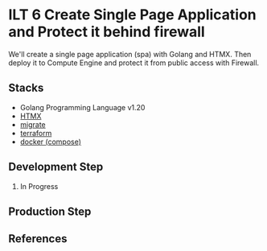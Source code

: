 # ILT 6 Create Single Page Application and Protect it behind firewall

We'll create a single page application (spa) with Golang and HTMX.
Then deploy it to Compute Engine and protect it from public access with Firewall.

## Stacks

* Golang Programming Language v1.20
* [HTMX](https://htmx.org/)
* [migrate](https://github.com/golang-migrate/migrate)
* [terraform](terraform.io/)
* [docker (compose)](https://www.docker.com/)

## Development Step

1. In Progress

## Production Step

## References
